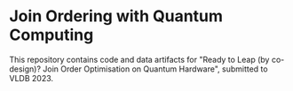# Join Ordering with Quantum Computing

This repository contains code and data artifacts for "Ready to Leap (by co-design)? Join Order Optimisation on Quantum Hardware", submitted to VLDB 2023.


